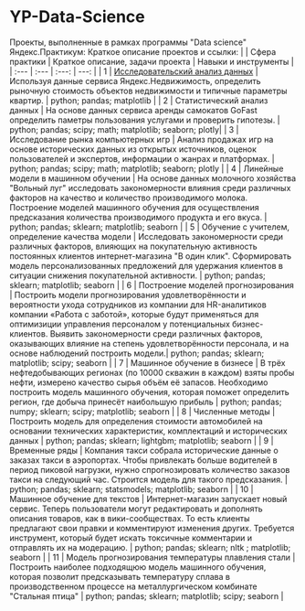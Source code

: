 # YP-Data-Science
Проекты, выполненные в рамках программы "Data science" Яндекс.Практикум: Краткое описание проектов и ссылки:
|  | Сфера практики | Краткое описание, задачи проекта | Навыки и инструменты |
| :---         | :---         |     :---:      |          ---: |
| 1 |  [Исследовательский анализ данных](https://github.com/talyavi/YP-Data-Science/tree/main/01.%20%D0%98%D1%81%D1%81%D0%BB%D0%B5%D0%B4%D0%BE%D0%B2%D0%B0%D1%82%D0%B5%D0%BB%D1%8C%D1%81%D0%BA%D0%B8%D0%B9%20%D0%B0%D0%BD%D0%B0%D0%BB%D0%B8%D0%B7%20%D0%B4%D0%B0%D0%BD%D0%BD%D1%8B%D1%85)  | Используя данные сервиса Яндекс.Недвижимость, определить рыночную стоимость объектов недвижимости и типичные параметры квартир.  | python; pandas; matplotlib    |
| 2 | Статистический анализ данных   |  На основе данных сервиса аренды самокатов GoFast определить паметры пользования услугами и проверить гипотезы.  | python; pandas; scipy; math; matplotlib; seaborn; plotly|
| 3 | Исследование рынка компьютерных игр  | Анализ продажах игр на основе исторических данных из открытых источников, оценок пользователей и экспертов, информации о жанрах и платформах. | python; pandas; scipy; math; matplotlib; seaborn; plotly |
| 4 | Линейные модели в машинном обучении  | На основе данных молочного хозяйства "Вольный луг" исследовать закономерности влияния среди различных факторов на качество и количество производимого молока. Построение моделей машинного обучения для осуществления предсказания количества производимого продукта и его вкуса.    | python; pandas; sklearn; matplotlib; seaborn  |
| 5 | Обучение с учителем, определение качества модели | Исследовать закономерности среди различных факторов, влияющих на покупательную активность постоянных клиентов интернет-магазина "В один клик". Сформировать модель персонализованных предложений для удержания клиентов в ситуации снижения покупательной активности.   | python; pandas; sklearn; matplotlib; seaborn   |
| 6 | Построение моделей прогнозирования  | Построить модели прогнозирования удовлетворённости и вероятности ухода сотрудников из компании для HR-аналитиков компании «Работа с заботой», которые будут применяться для оптимизиции управления персоналом у потенциальных бизнес-клиентов. Выявить закономерности среди различных факторов, оказывающих влияние на степень удовлетворённости персонала, и на основе наблюдений построить модели.| python; pandas; sklearn; matplotlib; scipy; seaborn  |
| 7 | Машинное обучение в бизнесе | В трёх нефтедобывающих регионах (по 10000 скважин в каждом) взяты пробы нефти, измерено качество сырья объём её запасов. Необходимо построить модель машинного обучения, которая поможет определить регион, где добыча принесёт наибольшую прибыль  | python; pandas; numpy; sklearn; scipy; matplotlib; seaborn  |
| 8 | Численные методы  | Построить модель для определения стоимости автомобилей на основании технических характеристик, комплектаций и исторических данных   | python; pandas; sklearn; lightgbm; matplotlib; seaborn |
| 9 | Временные ряды | Компания такси собрала исторические данные о заказах такси в аэропортах. Чтобы привлекать больше водителей в период пиковой нагрузки, нужно спрогнозировать количество заказов такси на следующий час. Строится модель для такого предсказания.  | python; pandas; sklearn; statsmodels; matplotlib; seaborn  |
| 10 | Машинное обучение для текстов | Интернет-магазин запускает новый сервис. Теперь пользователи могут редактировать и дополнять описания товаров, как в вики-сообществах. То есть клиенты предлагают свои правки и комментируют изменения других. Требуется инструмент, который будет искать токсичные комментарии и отправлять их на модерацию.  | python; pandas; sklearn; nltk ; matplotlib; seaborn     |
| 11 | Модель прогнозирования температуры плавления стали | Построить наиболее подходящюю модель машинного обучения, которая позволит предсказывать температуру сплава в производственном процессе на металлургическом комбинате "Стальная птица"  | python; pandas; sklearn; matplotlib; scipy; seaborn  |

